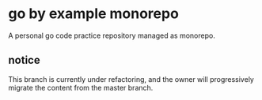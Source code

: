 # go by example monorepo

A personal go code practice repository managed as monorepo.

## notice

This branch is currently under refactoring, and the owner will progressively migrate the content from the master branch.